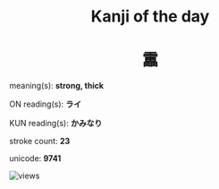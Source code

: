 <h1 align="center">Kanji of the day</h1>
<h1 align="center">靁</h1>
<p align="left">meaning(s): <b>strong, thick</b></p>
<p align="left">ON reading(s): <b>ライ</b></p>
<p align="left">KUN reading(s): <b>かみなり</b></p>
<p align="left">stroke count: <b>23</b></p>
<p align="left">unicode: <b>9741</b></p>
<p align="left"><img src="https://komarev.com/ghpvc/?username=tristanwagner-kanjioftheday&label=Views&color=0e75b6&style=flat" alt="views"/></p>
